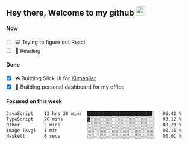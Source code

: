 ## Hey there, Welcome to my github <img src="https://media.giphy.com/media/hvRJCLFzcasrR4ia7z/giphy.gif" width="25px">

#### Now
- [ ] 💻 Trying to figure out React
- [ ] 📕 Reading

#### Done
- [x] ☘️ Building Slick UI for [Klimabiler](https://klimabiler.dk)
- [x] 🚀 Building personal dashboard for my office
 
 #### Focused on this week
<!--START_SECTION:waka-->

```txt
JavaScript    13 hrs 38 mins  ████████████████████████░   96.42 %
TypeScript    26 mins         ▓░░░░░░░░░░░░░░░░░░░░░░░░   03.12 %
Other         2 mins          ░░░░░░░░░░░░░░░░░░░░░░░░░   00.29 %
Image (svg)   1 min           ░░░░░░░░░░░░░░░░░░░░░░░░░   00.16 %
Haskell       0 secs          ░░░░░░░░░░░░░░░░░░░░░░░░░   00.01 %
```

<!--END_SECTION:waka-->

